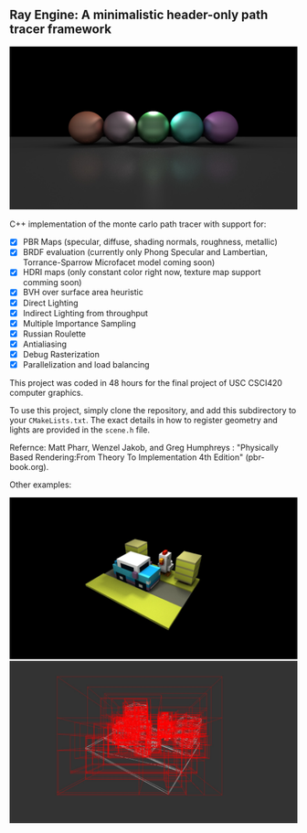 ## Ray Engine: A minimalistic header-only path tracer framework

![image](./images/000.jpg)

C++ implementation of the monte carlo path tracer with support for:

- [x] PBR Maps (specular, diffuse, shading normals, roughness, metallic)
- [x] BRDF evaluation (currently only Phong Specular and Lambertian, Torrance-Sparrow Microfacet model coming soon)
- [x] HDRI maps (only constant color right now, texture map support comming soon) 
- [x] BVH over surface area heuristic
- [x] Direct Lighting  
- [x] Indirect Lighting from throughput
- [x] Multiple Importance Sampling
- [x] Russian Roulette
- [x] Antialiasing  
- [x] Debug Rasterization  
- [x] Parallelization and load balancing

This project was coded in 48 hours for the final project of USC CSCI420 computer graphics.

To use this project, simply clone the repository, and add this subdirectory to your `CMakeLists.txt`. 
The exact details in how to register geometry and lights are provided in the `scene.h` file.

Refernce: Matt Pharr, Wenzel Jakob, and Greg Humphreys : "Physically Based Rendering:From Theory To Implementation 4th Edition" (pbr-book.org).

Other examples:

![image](./images/002.jpg)
![image](./images/006.jpg)
